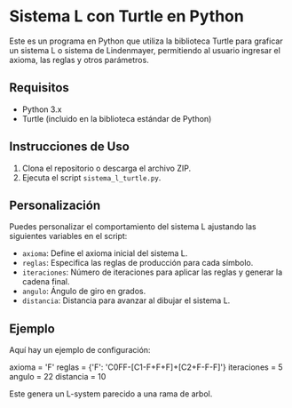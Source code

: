 # Sistema L con Turtle en Python

Este es un programa en Python que utiliza la biblioteca Turtle para graficar un sistema L o sistema de Lindenmayer, permitiendo al usuario ingresar el axioma, las reglas y otros parámetros.

## Requisitos

- Python 3.x
- Turtle (incluido en la biblioteca estándar de Python)

## Instrucciones de Uso

1. Clona el repositorio o descarga el archivo ZIP.
2. Ejecuta el script `sistema_l_turtle.py`.

## Personalización

Puedes personalizar el comportamiento del sistema L ajustando las siguientes variables en el script:

- `axioma`: Define el axioma inicial del sistema L.
- `reglas`: Especifica las reglas de producción para cada símbolo.
- `iteraciones`: Número de iteraciones para aplicar las reglas y generar la cadena final.
- `angulo`: Ángulo de giro en grados.
- `distancia`: Distancia para avanzar al dibujar el sistema L.

## Ejemplo

Aquí hay un ejemplo de configuración:

axioma = 'F'
reglas = {'F': 'C0FF-[C1-F+F+F]+[C2+F-F-F]'}
iteraciones = 5
angulo = 22
distancia = 10

Este genera un L-system parecido a una rama de arbol.
